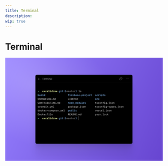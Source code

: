 ```yaml
---
title: Terminal
description: 
wip: true
---
```


# Terminal

![CodeSandbox Projects Terminal](../../images/devtools-cover-terminal.png)


